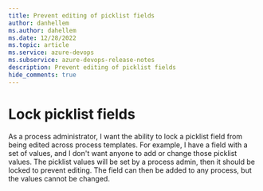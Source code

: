 ```yaml
---
title: Prevent editing of picklist fields
author: danhellem
ms.author: dahellem
ms.date: 12/28/2022
ms.topic: article
ms.service: azure-devops
ms.subservice: azure-devops-release-notes
description: Prevent editing of picklist fields
hide_comments: true
---
```


# Lock picklist fields

As a process administrator, I want the ability to lock a picklist field from being edited across process templates. For example, I have a field with a set of values, and I don't want anyone to add or change those picklist values. The picklist values will be set by a process admin, then it should be locked to prevent editing. The field can then be added to any process, but the values cannot be changed.